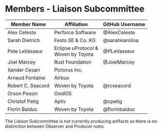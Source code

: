 # Members - Liaison Subcommittee

| Member Name             | Affiliation                                         | GitHub Username    |
|-------------------------|-----------------------------------------------------|--------------------|
| Alex Celeste            | Perforce Software                                   | @AlexCeleste       |
| Sarah Dietrich          | Festo SE & Co. KG                                   | @sarahkarolina     |
| Pete LeVasseur          | Eclipse uProtocol &<br/>Woven by Toyota             | @PLeVasseur        |
| Joel Marcey             | Rust Foundation                                     | @JoelMarcey        |
| Xander Cesari           | Pictorus Inc.                                       |                    |
| Arnaud Fontaine         | Airbus                                              |                    |
| Robert C. Seacord       | Woven by Toyota                                     | @rcseacord         |
| Orson Pessin            | OxidOS                                              |                    |
| Christof Petig          | Aptiv                                               | @cpetig            |
| Florin Baiduc           | Woven by Toyota                                     | @florinbaiduc      |

The Liaison Subcommittee is not currently producing artifacts so there is no
distinction between Observer and Producer roles.
